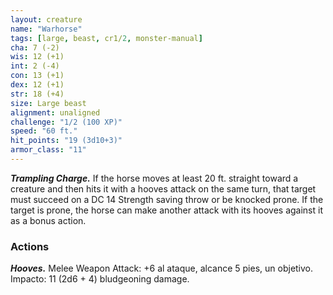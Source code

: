 ```yaml
---
layout: creature
name: "Warhorse"
tags: [large, beast, cr1/2, monster-manual]
cha: 7 (-2)
wis: 12 (+1)
int: 2 (-4)
con: 13 (+1)
dex: 12 (+1)
str: 18 (+4)
size: Large beast
alignment: unaligned
challenge: "1/2 (100 XP)"
speed: "60 ft."
hit_points: "19 (3d10+3)"
armor_class: "11"
---
```


***Trampling Charge.*** If the horse moves at least 20 ft. straight toward a creature and then hits it with a hooves attack on the same turn, that target must succeed on a DC 14 Strength saving throw or be knocked prone. If the target is prone, the horse can make another attack with its hooves against it as a bonus action.

### Actions

***Hooves.*** Melee Weapon Attack: +6 al ataque, alcance 5 pies, un objetivo. Impacto: 11 (2d6 + 4) bludgeoning damage.